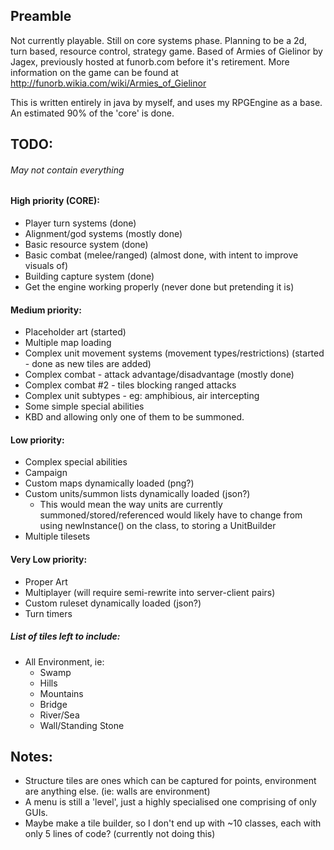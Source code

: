 ## Preamble
Not currently playable. Still on core systems phase.
Planning to be a 2d, turn based, resource control, strategy game. Based of Armies of Gielinor by Jagex, previously hosted at funorb.com before it's retirement. More information on the game can be found at http://funorb.wikia.com/wiki/Armies_of_Gielinor

This is written entirely in java by myself, and uses my RPGEngine as a base.
An estimated 90% of the 'core' is done.

## TODO:
###### May not contain everything
#### High priority (CORE):
- Player turn systems				(done)
- Alignment/god systems     		(mostly done)
- Basic resource system				(done)
- Basic combat (melee/ranged)		(almost done, with intent to improve visuals of)
- Building capture system			(done)
- Get the engine working properly	(never done but pretending it is)

#### Medium priority:
- Placeholder art												(started)
- Multiple map loading
- Complex unit movement systems (movement types/restrictions)	(started - done as new tiles are added)
- Complex combat - attack advantage/disadvantage				(mostly done)
- Complex combat #2 - tiles blocking ranged attacks
- Complex unit subtypes - eg: amphibious, air intercepting
- Some simple special abilities
- KBD and allowing only one of them to be summoned.

#### Low priority:
- Complex special abilities
- Campaign
- Custom maps dynamically loaded (png?)
- Custom units/summon lists dynamically loaded (json?)
	- This would mean the way units are currently summoned/stored/referenced would likely have to change from using newInstance() on the class, to storing a UnitBuilder
- Multiple tilesets

#### Very Low priority:
- Proper Art
- Multiplayer (will require semi-rewrite into server-client pairs)
- Custom ruleset dynamically loaded (json?)
- Turn timers



##### List of tiles left to include:
   
- All Environment, ie:
   - Swamp
   - Hills
   - Mountains
   - Bridge
   - River/Sea
   - Wall/Standing Stone


## Notes:
- Structure tiles are ones which can be captured for points, environment are anything else. (ie: walls are environment)
- A menu is still a 'level', just a highly specialised one comprising of only GUIs.
- Maybe make a tile builder, so I don't end up with ~10 classes, each with only 5 lines of code? (currently not doing this)